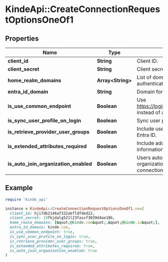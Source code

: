 # KindeApi::CreateConnectionRequestOptionsOneOf1

## Properties

| Name | Type | Description | Notes |
| ---- | ---- | ----------- | ----- |
| **client_id** | **String** | Client ID. | [optional] |
| **client_secret** | **String** | Client secret. | [optional] |
| **home_realm_domains** | **Array&lt;String&gt;** | List of domains to limit authentication. | [optional] |
| **entra_id_domain** | **String** | Domain for Entra ID. | [optional] |
| **is_use_common_endpoint** | **Boolean** | Use https://login.windows.net/common instead of a default endpoint. | [optional] |
| **is_sync_user_profile_on_login** | **Boolean** | Sync user profile data with IDP. | [optional] |
| **is_retrieve_provider_user_groups** | **Boolean** | Include user group info from MS Entra ID. | [optional] |
| **is_extended_attributes_required** | **Boolean** | Include additional user profile information. | [optional] |
| **is_auto_join_organization_enabled** | **Boolean** | Users automatically join organization when using this connection. | [optional] |

## Example

```ruby
require 'kinde_api'

instance = KindeApi::CreateConnectionRequestOptionsOneOf1.new(
  client_id: hji7db2146af332akfldfded22,
  client_secret: 19fkjdalg521l23fassf3039d4ae18b,
  home_realm_domains: [&quot;@kinde.com&quot;,&quot;@kinde.io&quot;],
  entra_id_domain: kinde.com,
  is_use_common_endpoint: true,
  is_sync_user_profile_on_login: true,
  is_retrieve_provider_user_groups: true,
  is_extended_attributes_required: true,
  is_auto_join_organization_enabled: true
)
```

